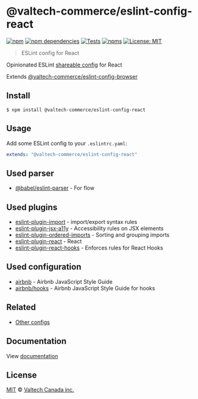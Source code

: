 # @valtech-commerce/eslint-config-react

[![npm][npm-badge]][npm-url]
[![npm dependencies][dependencies-badge]][dependencies-url]
[![Tests][tests-badge]][tests-url]
[![npms][npms-badge]][npms-url]
[![License: MIT][license-badge]][license-url]

> ESLint config for React

Opinionated ESLint [shareable config](https://eslint.org/docs/developer-guide/shareable-configs.html) for React

Extends [@valtech-commerce/eslint-config-browser](https://github.com/valtech-commerce/eslint-config)

## Install

```
$ npm install @valtech-commerce/eslint-config-react
```

## Usage

Add some ESLint config to your `.eslintrc.yaml`:

```yaml
extends: "@valtech-commerce/eslint-config-react"
```

## Used parser

- [@babel/eslint-parser] - For flow

## Used plugins

- [eslint-plugin-import] - import/export syntax rules
- [eslint-plugin-jsx-a11y] - Accessibility rules on JSX elements
- [eslint-plugin-ordered-imports] - Sorting and grouping imports
- [eslint-plugin-react] - React
- [eslint-plugin-react-hooks] - Enforces rules for React Hooks

[@babel/eslint-parser]: https://github.com/babel/babel/tree/main/eslint/babel-eslint-parser
[eslint-plugin-import]: https://github.com/benmosher/eslint-plugin-import
[eslint-plugin-jsx-a11y]: https://github.com/evcohen/eslint-plugin-jsx-a11y
[eslint-plugin-ordered-imports]: https://github.com/KyleMayes/eslint-plugin-ordered-imports
[eslint-plugin-react]: https://github.com/yannickcr/eslint-plugin-react
[eslint-plugin-react-hooks]: https://github.com/facebook/react/tree/main/packages/eslint-plugin-react-hooks

## Used configuration

- [airbnb](https://github.com/airbnb/javascript) - Airbnb JavaScript Style Guide
- [airbnb/hooks](https://github.com/airbnb/javascript) - Airbnb JavaScript Style Guide for hooks

## Related

- [Other configs](https://github.com/valtech-commerce/eslint-config)

## Documentation

View [documentation](https://valtech-commerce.github.io/eslint-config/react)

## License

[MIT](LICENSE) © [Valtech Canada inc.](https://www.valtech.ca/)

[npm-badge]: https://img.shields.io/npm/v/@valtech-commerce/eslint-config-react?style=flat-square
[dependencies-badge]: https://img.shields.io/david/valtech-commerce/eslint-config?path=packages/react&style=flat-square
[tests-badge]: https://img.shields.io/github/workflow/status/valtech-commerce/eslint-config/tests/main?label=tests&style=flat-square
[npms-badge]: https://badges.npms.io/%40valtech-commerce%2Feslint-config-react.svg?style=flat-square
[license-badge]: https://img.shields.io/badge/license-MIT-green?style=flat-square
[npm-url]: https://www.npmjs.com/package/@valtech-commerce/eslint-config-react
[dependencies-url]: https://david-dm.org/valtech-commerce/eslint-config?path=packages/react
[tests-url]: https://github.com/valtech-commerce/eslint-config/actions?query=workflow%3Atests+branch%3Amain
[npms-url]: https://npms.io/search?q=%40valtech-commerce%2Feslint-config-react
[license-url]: https://opensource.org/licenses/MIT
